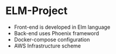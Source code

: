 # ELM-Project

- Front-end is developed in Elm language
- Back-end uses Phoenix frameword
- Docker-compose configuration
- AWS Infrastructure scheme